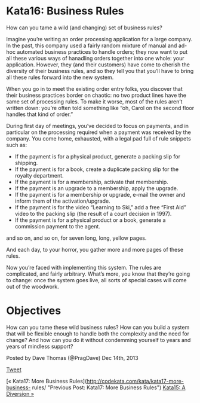 # Kata16: Business Rules

How can you tame a wild (and changing) set of business rules?

Imagine you’re writing an order processing application for a large company. In
the past, this company used a fairly random mixture of manual and ad-hoc
automated business practices to handle orders; they now want to put all these
various ways of hanadling orders together into one whole: your application.
However, they (and their customers) have come to cherish the diversity of
their business rules, and so they tell you that you’ll have to bring all these
rules forward into the new system.

When you go in to meet the existing order entry folks, you discover that their
business practices border on chaotic: no two product lines have the same set
of processing rules. To make it worse, most of the rules aren’t written down:
you’re often told something like “oh, Carol on the second floor handles that
kind of order.”

During first day of meetings, you’ve decided to focus on payments, and in
particular on the processing required when a payment was received by the
company. You come home, exhausted, with a legal pad full of rule snippets such
as:

  * If the payment is for a physical product, generate a packing slip for shipping.
  * If the payment is for a book, create a duplicate packing slip for the royalty department.
  * If the payment is for a membership, activate that membership.
  * If the payment is an upgrade to a membership, apply the upgrade.
  * If the payment is for a membership or upgrade, e-mail the owner and inform them of the activation/upgrade.
  * If the payment is for the video “Learning to Ski,” add a free “First Aid” video to the packing slip (the result of a court decision in 1997).
  * If the payment is for a physical product or a book, generate a commission payment to the agent.

and so on, and so on, for seven long, long, yellow pages.

And each day, to your horror, you gather more and more pages of these rules.

Now you’re faced with implementing this system. The rules are complicated, and
fairly arbitrary. What’s more, you know that they’re going to change: once the
system goes live, all sorts of special cases will come out of the woodwork.

# Objectives

How can you tame these wild business rules? How can you build a system that
will be flexible enough to handle both the complexity and the need for change?
And how can you do it without condemming yourself to years and years of
mindless support?

Posted by Dave Thomas (@PragDave) Dec 14th, 2013

[Tweet](http://codekata.com//twitter.com/share)

[« Kata17: More Business Rules](http://codekata.com/kata/kata17-more-business-
rules/ "Previous Post: Kata17: More Business Rules") [Kata15: A Diversion
»](http://codekata.com/kata/kata15-a-diversion/ "Next Post: Kata15: A
Diversion")

